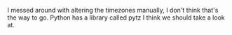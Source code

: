 I messed around with altering the timezones manually, I don't think that's the way to go. Python has a library called pytz I think we should take a look at.
